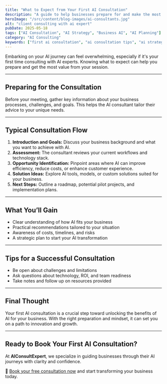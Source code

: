 ```yaml
---
title: "What to Expect from Your First AI Consultation"
description: "A guide to help businesses prepare for and make the most out of their first AI consultation with experts."
heroImage: "/src/content/blog-images/ai-consultants.jpg"
alt: "client consulting with ai expert"
pubDate: 2025-05-18
tags: ["AI Consultation", "AI Strategy", "Business AI", "AI Planning"]
category: "AI Consulting"
keywords: ["first ai consultation", "ai consultation tips", "ai strategy session", "business ai planning", "ai expert meeting"]
---
```


Embarking on your AI journey can feel overwhelming, especially if it's your first time consulting with AI experts. Knowing what to expect can help you prepare and get the most value from your session.

---

## Preparing for the Consultation

Before your meeting, gather key information about your business processes, challenges, and goals. This helps the AI consultant tailor their advice to your unique needs.

---

## Typical Consultation Flow

1. **Introduction and Goals:** Discuss your business background and what you want to achieve with AI.
2. **Assessment:** The consultant reviews your current workflows and technology stack.
3. **Opportunity Identification:** Pinpoint areas where AI can improve efficiency, reduce costs, or enhance customer experience.
4. **Solution Ideas:** Explore AI tools, models, or custom solutions suited for your business.
5. **Next Steps:** Outline a roadmap, potential pilot projects, and implementation plans.

---

## What You’ll Gain

- Clear understanding of how AI fits your business
- Practical recommendations tailored to your situation
- Awareness of costs, timelines, and risks
- A strategic plan to start your AI transformation

---

## Tips for a Successful Consultation

- Be open about challenges and limitations
- Ask questions about technology, ROI, and team readiness
- Take notes and follow up on resources provided

---

## Final Thought

Your first AI consultation is a crucial step toward unlocking the benefits of AI for your business. With the right preparation and mindset, it can set you on a path to innovation and growth.

---

## Ready to Book Your First AI Consultation?

At **AIConsultExpert**, we specialize in guiding businesses through their AI journeys with clarity and confidence.

📅 [Book your free consultation now](#) and start transforming your business today.
